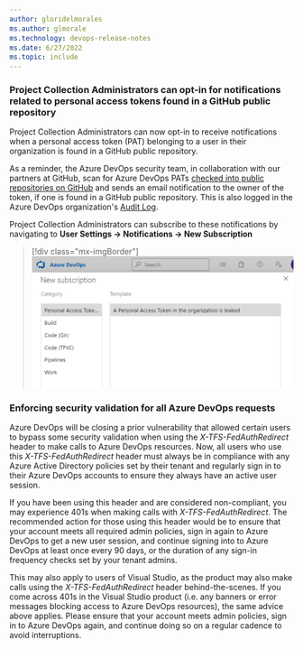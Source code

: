 ```yaml
---
author: gloridelmorales
ms.author: glmorale
ms.technology: devops-release-notes
ms.date: 6/27/2022
ms.topic: include
---
```


### Project Collection Administrators can opt-in for notifications related to personal access tokens found in a GitHub public repository

Project Collection Administrators can now opt-in to receive notifications when a personal access token (PAT) belonging to a user in their organization is found in a GitHub public repository. 

As a reminder, the Azure DevOps security team, in collaboration with our partners at GitHub, scan for Azure DevOps PATs [checked into public repositories on GitHub](https://devblogs.microsoft.com/devops/mitigating-leaked-personal-access-tokens-pats-found-on-github-public-repositories/) and sends an email notification to the owner of the token, if one is found in a GitHub public repository. This is also logged in the Azure DevOps organization's [Audit Log](/azure/devops/organizations/audit/azure-devops-auditing?view=azure-devops&tabs=preview-page#review-audit-log).

Project Collection Administrators can subscribe to these notifications by navigating to 
**User Settings -> Notifications -> New Subscription**

  > [!div class="mx-imgBorder"]
  > ![New subscription](../../media/205-general-02.png)

### Enforcing security validation for all Azure DevOps requests

Azure DevOps will be closing a prior vulnerability that allowed certain users to bypass some security validation when using the *X-TFS-FedAuthRedirect* header to make calls to Azure DevOps resources. Now, all users who use this *X-TFS-FedAuthRedirect* header must always be in compliance with any Azure Active Directory policies set by their tenant and regularly sign in to their Azure DevOps accounts to ensure they always have an active user session.

If you have been using this header and are considered non-compliant, you may experience 401s when making calls with *X-TFS-FedAuthRedirect*. The recommended action for those using this header would be to ensure that your account meets all required admin policies, sign in again to Azure DevOps to get a new user session, and continue signing into to Azure DevOps at least once every 90 days, or the duration of any sign-in frequency checks set by your tenant admins.

This may also apply to users of Visual Studio, as the product may also make calls using the *X-TFS-FedAuthRedirect* header behind-the-scenes. If you come across 401s in the Visual Studio product (i.e. any banners or error messages blocking access to Azure DevOps resources), the same advice above applies. Please ensure that your account meets admin policies, sign in to Azure DevOps again, and continue doing so on a regular cadence to avoid interruptions.

